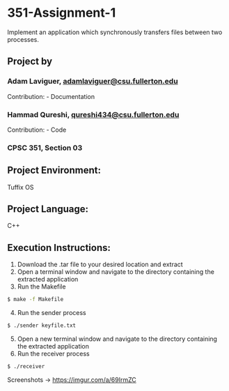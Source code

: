 # 351-Assignment-1

Implement an application which synchronously transfers files between 
two processes.

## Project by 
### Adam Laviguer, adamlaviguer@csu.fullerton.edu
Contribution:
	- Documentation								

### Hammad Qureshi, qureshi434@csu.fullerton.edu
Contribution:
	- Code
	
### CPSC 351, Section 03

## Project Environment: 
Tuffix OS

## Project Language: 
C++

## Execution Instructions:

1.	Download the .tar file to your desired location and extract
2.	Open a terminal window and navigate to the directory containing the extracted application
3.	Run the Makefile
```bash
$ make -f Makefile
```
4.	Run the sender process
```bash
$ ./sender keyfile.txt
```
5.	Open a new terminal window and navigate to the directory containing the extracted application
6.	Run the receiver process
```bash
$ ./receiver
```
Screenshots	->	https://imgur.com/a/69IrmZC
